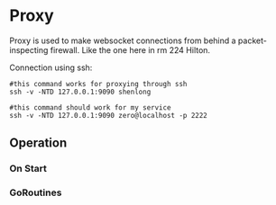 # Proxy
Proxy is used to make websocket connections from behind a packet-inspecting
firewall. Like the one here in rm 224 Hilton. 

Connection using ssh:
```
#this command works for proxying through ssh
ssh -v -NTD 127.0.0.1:9090 shenlong

#this command should work for my service
ssh -v -NTD 127.0.0.1:9090 zero@localhost -p 2222
```

## Operation
### On Start

### GoRoutines
